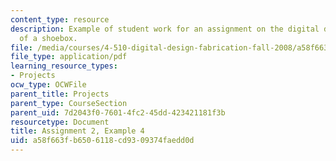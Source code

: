 ```yaml
---
content_type: resource
description: Example of student work for an assignment on the digital design and fabrication
  of a shoebox.
file: /media/courses/4-510-digital-design-fabrication-fall-2008/a58f663fb6506118cd9309374faedd0d_assn2_example4.pdf
file_type: application/pdf
learning_resource_types:
- Projects
ocw_type: OCWFile
parent_title: Projects
parent_type: CourseSection
parent_uid: 7d2043f0-7601-4fc2-45dd-423421181f3b
resourcetype: Document
title: Assignment 2, Example 4
uid: a58f663f-b650-6118-cd93-09374faedd0d
---
```

